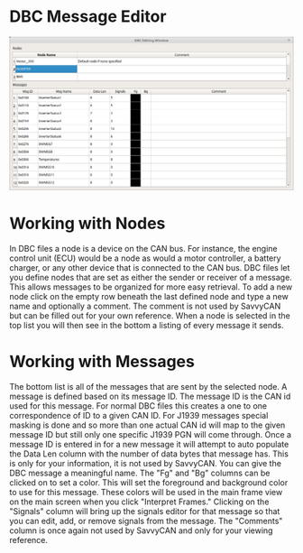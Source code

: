 DBC Message Editor
===================

![DBC Editor](./images/DBCEditor.png)

Working with Nodes
===================

In DBC files a node is a device on the CAN bus. For instance, the engine control unit (ECU) would be a node as would a motor controller, a battery charger, or any other device that is connected to the CAN bus. DBC files let you define nodes that are
set as either the sender or receiver of a message. This allows messages to be organized for more easy retrieval. To add
a new node click on the empty row beneath the last defined node and type a new name and optionally a comment. The comment is not used by SavvyCAN but can be filled out for your own reference. When a node is selected in the top list you will then see
in the bottom a listing of every message it sends.

Working with Messages
=====================

The bottom list is all of the messages that are sent by the selected node. A message is defined based on its message ID. The message ID is the CAN id used for this message. For normal DBC files this creates a one to one correspondence of ID to a given CAN ID. For J1939 messages special masking is done and so more than one actual CAN id will map to the given message ID but still only one specific J1939 PGN will come through. Once a message ID is entered in for a new message it will attempt to auto populate the Data Len column with the number of data bytes that message has. This is only for your information, it is not used by SavvyCAN. You can give the DBC message a meaningful name. The "Fg" and "Bg" columns can be clicked on to set a color. This will set the foreground and background color to use for this message. These colors will be used in the main frame view on the main screen when you click "Interpret Frames." Clicking on the "Signals" column will bring up the signals editor for that message so that you can edit, add, or remove signals from the message. The "Comments" column is once again not used by SavvyCAN and only for your viewing reference.
